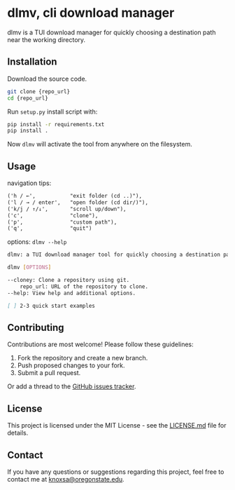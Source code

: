 # dlmv, cli download manager

dlmv is a TUI download manager for quickly choosing a destination
path near the working directory.

## Installation

Download the source code.

``` sh
git clone {repo_url}
cd {repo_url}
```

Run `setup.py` install script with:

``` sh
pip install -r requirements.txt
pip install .
```

Now `dlmv` will activate the tool from anywhere on the filesystem.

## Usage

navigation tips:

``` md
('h / ←',           "exit folder (cd ..)"),
('l / → / enter',   "open folder (cd dir/)"),
('k/j / ↑/↓',       "scroll up/down"),
('c',               "clone"),
('p',               "custom path"),
('q',               "quit")
```

options: `dlmv --help`

``` sh
dlmv: a TUI download manager tool for quickly choosing a destination path near the working directory.

dlmv [OPTIONS]

--cloney: Clone a repository using git.
    repo_url: URL of the repository to clone.
--help: View help and additional options.
```

``` md
[ ] 2-3 quick start examples
```

## Contributing

Contributions are most welcome! Please follow these guidelines:

1. Fork the repository and create a new branch.
2. Push proposed changes to your fork.
3. Submit a pull request.

Or add a thread to the [GitHub issues tracker](https://github.com/KnoxSamuel/dlmv/issues).

## License

This project is licensed under the MIT License - see the [LICENSE.md](LICENSE) file for details.

## Contact

If you have any questions or suggestions regarding this project, feel free to contact me at [knoxsa@oregonstate.edu](mailto:knoxsa@oregonstate.edu).
